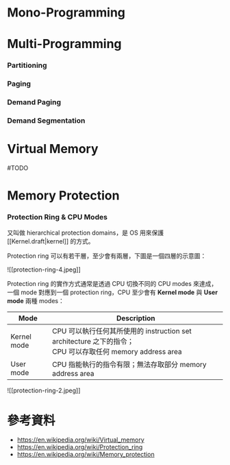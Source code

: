 # Mono-Programming

# Multi-Programming

### Partitioning

### Paging

### Demand Paging

### Demand Segmentation

# Virtual Memory

#TODO 

# Memory Protection

### Protection Ring & CPU Modes

又叫做 hierarchical protection domains，是 OS 用來保護 [[Kernel.draft|kernel]] 的方式。

Protection ring 可以有若干層，至少會有兩層，下圖是一個四層的示意圖：

![[protection-ring-4.jpeg]]

Protection ring 的實作方式通常是透過 CPU 切換不同的 CPU modes 來達成，一個 mode 對應到一個 protection ring，CPU 至少會有 **Kernel mode** 與 **User mode** 兩種 modes：

|Mode|Description|
|---|---|
|Kernel mode|CPU 可以執行任何其所使用的 instruction set architecture 之下的指令；<br/>CPU 可以存取任何 memory address area|
|User mode|CPU 指能執行的指令有限；無法存取部分 memory address area|

![[protection-ring-2.jpeg]]

# 參考資料

- <https://en.wikipedia.org/wiki/Virtual_memory>
- <https://en.wikipedia.org/wiki/Protection_ring>
- <https://en.wikipedia.org/wiki/Memory_protection>
